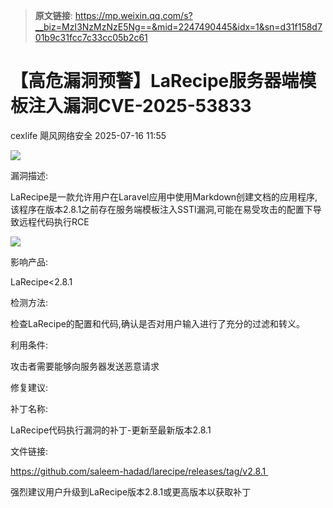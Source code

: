 > **原文链接**: https://mp.weixin.qq.com/s?__biz=MzI3NzMzNzE5Ng==&mid=2247490445&idx=1&sn=d31f158d701b9c31fcc7c33cc05b2c61

#  【高危漏洞预警】LaRecipe服务器端模板注入漏洞CVE-2025-53833  
cexlife  飓风网络安全   2025-07-16 11:55  
  
![](https://mmbiz.qpic.cn/mmbiz_png/ibhQpAia4xu02wrlPArlVyicxFpLXVkpuQffLribROtcTfibHZMxVr6QbyCW9YlnHAP6Q0M3d6ibAQAv7xqRSjxia7CKw/640?wx_fmt=png&from=appmsg "")  
  
漏洞描述:  
  
LаRесiре是一款允许用户在Lаrаvеl应用中使用Mаrkdоԝn创建文档的应用程序,该程序在版本2.8.1之前存在服务端模板注入SSTI漏洞,可能在易受攻击的配置下导致远程代码执行RCE  
  
![](https://mmbiz.qpic.cn/mmbiz_png/ibhQpAia4xu02wrlPArlVyicxFpLXVkpuQfHNCPend0gKWMwiaL6NFUsNZYH2KE9e3XcpsJCRP6bTjGYwDYzhOVib9A/640?wx_fmt=png&from=appmsg "")  
  
影响产品:  
  
LaRecipe<2.8.1   
  
检测方法:  
  
检查LaRecipe的配置和代码,确认是否对用户输入进行了充分的过滤和转义。   
  
利用条件:  
  
攻击者需要能够向服务器发送恶意请求   
  
修复建议:  
  
补丁名称:  
  
LаRесiре代码执行漏洞的补丁-更新至最新版本2.8.1  
  
文件链接:  
  
https://github.com/saleem-hadad/larecipe/releases/tag/v2.8.1   
  
强烈建议用户升级到LаRесiре版本2.8.1或更高版本以获取补丁  
  
  
  
